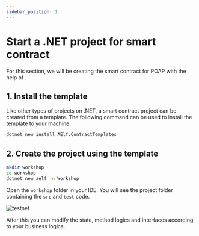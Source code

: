 ```yaml
---
sidebar_position: 1
---
```


# Start a .NET project for smart contract

For this section, we will be creating the smart contract for POAP with the help of .

## 1. Install the template
Like other types of projects on .NET, a smart contract project can be created from a template. The following command can be used to install the template to your machine.

```bash
dotnet new install AElf.ContractTemplates
```

## 2. Create the project using the template

```bash
mkdir workshop
cd workshop
dotnet new aelf -n Workshop
```

Open the `workshop` folder in your IDE. You will see the project folder containing the `src` and `test` code.

![testnet](/img/project-folder.png)

After this you can modify the state, method logics and interfaces according to your business logics.
